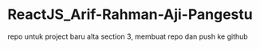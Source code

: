 # ReactJS_Arif-Rahman-Aji-Pangestu
repo untuk project baru alta section 3, membuat repo dan push ke github
